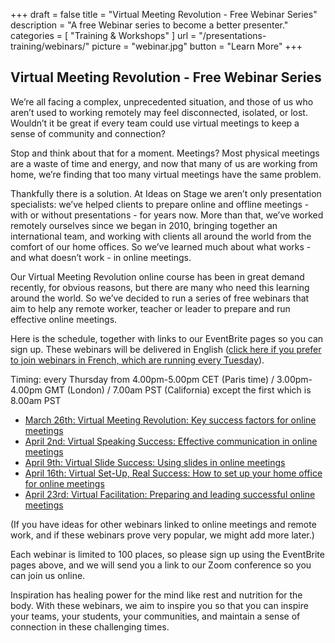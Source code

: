 +++
draft 			= false
title 			= "Virtual Meeting Revolution - Free Webinar Series"
description		= "A free Webinar series to become a better presenter."
categories		= [ "Training & Workshops" ]
url	 			= "/presentations-training/webinars/"
picture			= "webinar.jpg"
button			= "Learn More"
+++

## Virtual Meeting Revolution - Free Webinar Series

We’re all facing a complex, unprecedented situation, and those of us who aren’t used to working remotely may feel disconnected, isolated, or lost. Wouldn’t it be great if every team could use virtual meetings to keep a sense of community and connection?

Stop and think about that for a moment. Meetings? Most physical meetings are a waste of time and energy, and now that many of us are working from home, we’re finding that too many virtual meetings have the same problem.

Thankfully there is a solution. At Ideas on Stage we aren’t only presentation specialists: we’ve helped clients to prepare online and offline meetings - with or without presentations - for years now. More than that, we’ve worked remotely ourselves since we began in 2010, bringing together an international team, and working with clients all around the world from the comfort of our home offices. So we’ve learned much about what works - and what doesn’t work - in online meetings. 

Our Virtual Meeting Revolution online course has been in great demand recently, for obvious reasons, but there are many who need this learning around the world. So we’ve decided to run a series of free webinars that aim to help any remote worker, teacher or leader to prepare and run effective online meetings.

Here is the schedule, together with links to our EventBrite pages so you can sign up. These webinars will be delivered in English ([click here if you prefer to join webinars in French, which are running every Tuesday](https://www.ideasonstage.fr/formation-presentations/webinaires/)).

Timing: every Thursday from 4.00pm-5.00pm CET (Paris time) / 3.00pm-4.00pm GMT (London) / 7.00am PST (California) except the first which is 8.00am PST

* [March 26th: Virtual Meeting Revolution: Key success factors for online meetings](https://www.eventbrite.fr/e/virtual-meeting-revolution-key-success-factors-for-online-meetings-free-webinar-registration-100534306818)
* [April 2nd: Virtual Speaking Success: Effective communication in online meetings](https://www.eventbrite.fr/e/virtual-speaking-success-effective-communication-in-online-meetings-free-webinar-registration-100934826784)
* [April 9th: Virtual Slide Success: Using slides in online meetings](https://www.eventbrite.fr/e/virtual-slide-success-using-slides-in-online-meetings-free-webinar-registration-100935450650)
* [April 16th: Virtual Set-Up, Real Success: How to set up your home office for online meetings](https://www.eventbrite.fr/e/virtual-set-up-real-success-how-to-set-up-your-home-office-for-online-meetings-free-webinar-registration-100935895982)
* [April 23rd: Virtual Facilitation: Preparing and leading successful online meetings](https://www.eventbrite.fr/e/virtual-facilitation-preparing-and-leading-successful-online-meetings-free-webinar-registration-100936094576)

(If you have ideas for other webinars linked to online meetings and remote work, and if these webinars prove very popular, we might add more later.) 

Each webinar is limited to 100 places, so please sign up using the EventBrite pages above, and we will send you a link to our Zoom conference so you can join us online.

Inspiration has healing power for the mind like rest and nutrition for the body. With these webinars, we aim to inspire you so that you can inspire your teams, your students, your communities, and maintain a sense of connection in these challenging times.
